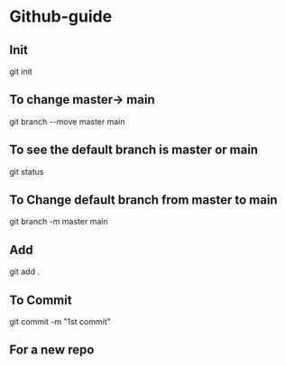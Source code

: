 # Github-guide

## Init
git init

## To change master-> main
git branch --move master main

## To see the default branch is master or main
git status

## To Change default branch from master to main
git branch -m master main

## Add
git add .

## To Commit
git commit -m "1st commit"

## For a new repo
